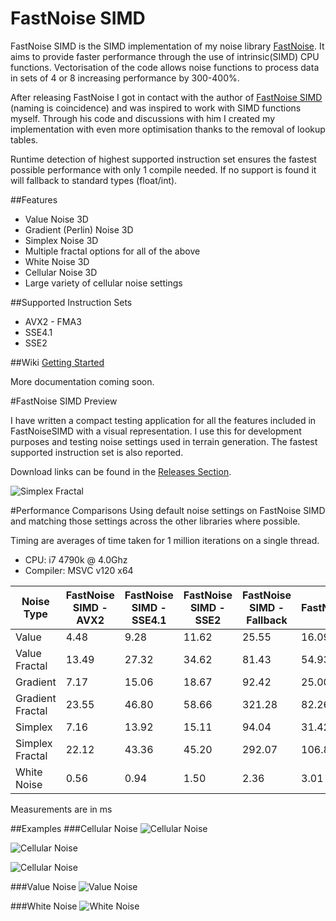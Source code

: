 # FastNoise SIMD
FastNoise SIMD is the SIMD implementation of my noise library [FastNoise](https://github.com/Auburns/FastNoise). It aims to provide faster performance through the use of intrinsic(SIMD) CPU functions. Vectorisation of the code allows noise functions to process data in sets of 4 or 8 increasing performance by 300-400%.

After releasing FastNoise I got in contact with the author of [FastNoise SIMD](https://github.com/jackmott/FastNoise-SIMD) (naming is coincidence) and was inspired to work with SIMD functions myself. Through his code and discussions with him I created my implementation with even more optimisation thanks to the removal of lookup tables. 

Runtime detection of highest supported instruction set ensures the fastest possible performance with only 1 compile needed. If no support is found it will fallback to standard types (float/int).

##Features

- Value Noise 3D
- Gradient (Perlin) Noise 3D
- Simplex Noise 3D
- Multiple fractal options for all of the above
- White Noise 3D
- Cellular Noise 3D
- Large variety of cellular noise settings

##Supported Instruction Sets
- AVX2 - FMA3
- SSE4.1
- SSE2

##Wiki
[Getting Started](https://github.com/Auburns/FastNoiseSIMD/wiki)

More documentation coming soon.

#FastNoise SIMD Preview

I have written a compact testing application for all the features included in FastNoiseSIMD with a visual representation. I use this for development purposes and testing noise settings used in terrain generation. The fastest supported instruction set is also reported.

Download links can be found in the [Releases Section](https://github.com/Auburns/FastNoiseSIMD/releases).

![Simplex Fractal](http://i.imgur.com/45JkT5j.png)

#Performance Comparisons
Using default noise settings on FastNoise SIMD and matching those settings across the other libraries where possible.

Timing are averages of time taken for 1 million iterations on a single thread.

- CPU: i7 4790k @ 4.0Ghz
- Compiler: MSVC v120 x64

| Noise Type       | FastNoise SIMD - AVX2 | FastNoise SIMD - SSE4.1 | FastNoise SIMD - SSE2 | FastNoise SIMD - Fallback | FastNoise | LibNoise | ANL    |
|------------------|-----------------------|-------------------------|-----------------------|---------------------------|-----------|----------|--------|
| Value            | 4.48                  | 9.28                    | 11.62                 | 25.55                     | 16.09     | 26.22    | 103.14 |
| Value Fractal    | 13.49                 | 27.32                   | 34.62                 | 81.43                     | 54.93     |          | 316.39 |
| Gradient         | 7.17                  | 15.06                   | 18.67                 | 92.42                     | 25.00     | 30.80    | 107.00 |
| Gradient Fractal | 23.55                 | 46.80                   | 58.66                 | 321.28                    | 82.26     | 112.72   | 332.47 |
| Simplex          | 7.16                  | 13.92                   | 15.11                 | 94.04                     | 31.42     |          | 44.23  |
| Simplex Fractal  | 22.12                 | 43.36                   | 45.20                 | 292.07                    | 106.80    |          | 167.67 |
| White Noise      | 0.56                  | 0.94                    | 1.50                  | 2.36                      | 3.01      |          |        |

Measurements are in ms

##Examples
###Cellular Noise
![Cellular Noise](http://i.imgur.com/RshUkoe.png)

![Cellular Noise](http://i.imgur.com/PjPYBXu.png)

![Cellular Noise](http://i.imgur.com/hyKjIuH.png)

###Value Noise
![Value Noise](http://i.imgur.com/Ss22zRs.png)

###White Noise
![White Noise](http://i.imgur.com/wcTlyek.png)
